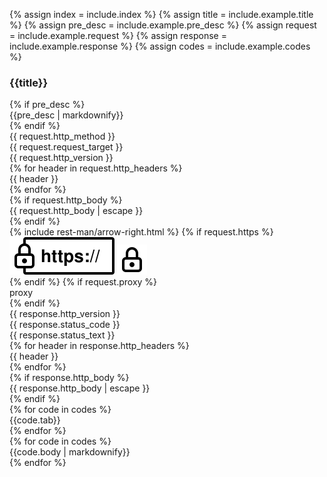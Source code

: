 {% assign index = include.index %}
{% assign title = include.example.title %}
{% assign pre_desc = include.example.pre_desc %}
{% assign request = include.example.request %}
{% assign response = include.example.response %}
{% assign codes = include.example.codes %}

<div class="example-section" id="example-{{ index }}">
  <h3 class="example-title">{{title}}</h3>
  {% if pre_desc %}
    <div class="example-pre-desc">{{pre_desc | markdownify}}</div>
  {% endif %}
  <div class="request-box">
    <div class="http-method">{{ request.http_method }}</div>
    <div class="request-target">{{ request.request_target }}</div>
    <div class="http-version">{{ request.http_version }}</div>
    <div class="http-headers">
      {% for header in request.http_headers %}
        <div class="http-header" title="{{ header }}">{{ header }}</div>
      {% endfor %}
    </div>
    {% if request.http_body %}
      <div class="http-body">{{ request.http_body | escape }}</div>
    {% endif %}
  </div>

  <div class="request-arrow">
    {% include rest-man/arrow-right.html %}
    {% if request.https %}
      <div class="request-https">
        <img src="/images/posts/rest-man/https.svg" class="https-icon">
        <img src="/images/posts/rest-man/lock.svg" class="https-lock-icon">
      </div>
    {% endif %}
    {% if request.proxy %}
      <div class="request-proxy">proxy</div>
    {% endif %}
  </div>

  <div class="response-box">
    <div class="http-version">{{ response.http_version }}</div>
    <div class="status-code">{{ response.status_code }}</div>
    <div class="status-text">{{ response.status_text }}</div>
    <div class="http-headers">
      {% for header in response.http_headers %}
        <div class="http-header" title="{{ header }}">{{ header }}</div>
      {% endfor %}
    </div>
    {% if response.http_body %}
      <div class="http-body">{{ response.http_body | escape }}</div>
    {% endif %}
  </div>

  <div class="terminal" data-controller="terminal">
    <div class="terminal-bar">
      <div class="close-icon"></div>
      <div class="minimize-icon"></div>
      <div class="fullscreen-icon"></div>
      {% for code in codes %}
        <div
          class="terminal-tab {% if forloop.index == 1 %}active{% endif %}"
          data-index="{{forloop.index}}"
          data-terminal-target="tab"
          data-action="click->terminal#switchTab"
        >
          {{code.tab}}
        </div>
      {% endfor %}
    </div>
    {% for code in codes %}
      <div class="terminal-body {% if forloop.index == 1 %}active{% endif %}" data-index="{{ forloop.index }}" data-terminal-target="body">
        {{code.body | markdownify}}
      </div>
    {% endfor %}
  </div>
</div>